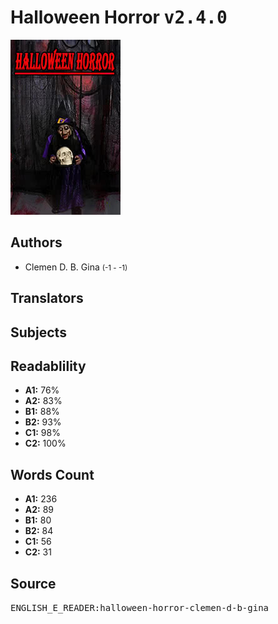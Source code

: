 # Halloween Horror <kbd>v2.4.0</kbd>

![](./cover.medium.jpg "")

## Authors


 - Clemen D. B. Gina <small>(-1 - -1)</small>

## Translators



## Subjects



## Readablility


 - **A1:** 76%
 - **A2:** 83%
 - **B1:** 88%
 - **B2:** 93%
 - **C1:** 98%
 - **C2:** 100%

## Words Count


 - **A1:** 236
 - **A2:** 89
 - **B1:** 80
 - **B2:** 84
 - **C1:** 56
 - **C2:** 31

## Source


<kbd>ENGLISH_E_READER:halloween-horror-clemen-d-b-gina</kbd>
